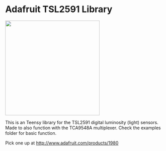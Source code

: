 # Adafruit TSL2591 Library 

<img src="https://cdn-shop.adafruit.com/970x728/1980-07.jpg" height="300"/>

This is an Teensy library for the TSL2591 digital luminosity (light) sensors. Made to also function with the TCA9548A multiplexer. Check the examples folder for basic function.

Pick one up at http://www.adafruit.com/products/1980
